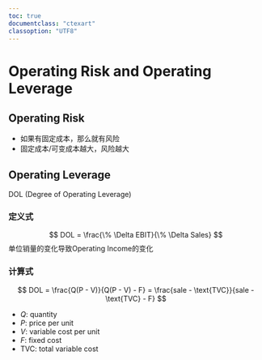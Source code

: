```yaml
---
toc: true
documentclass: "ctexart"
classoption: "UTF8"
---
```

# Operating Risk and Operating Leverage
## Operating Risk
- 如果有固定成本，那么就有风险
- 固定成本/可变成本越大，风险越大
## Operating Leverage
DOL (Degree of Operating Leverage)
### 定义式
$$
DOL = \frac{\% \Delta EBIT}{\% \Delta Sales}
$$
单位销量的变化导致Operating Income的变化
### 计算式
$$
DOL = \frac{Q(P - V)}{Q(P - V) - F} = \frac{sale - \text{TVC}}{sale - \text{TVC} - F}
$$
- $Q$: quantity
- $P$: price per unit
- $V$: variable cost per unit
- $F$: fixed cost
- $\text{TVC}$: total variable cost
